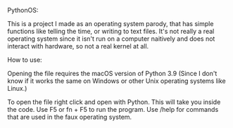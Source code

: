 PythonOS:

This is a project I made as an operating system parody, that has simple functions like telling the time, or writing to text files.
It's not really a real operating system since it isn't run on a computer naitively and does not interact with hardware, so not a real kernel at all.

How to use:

Opening the file requires the macOS version of Python 3.9 (Since I don't know if it works the same on Windows or other Unix operating systems like Linux.)

To open the file right click and open with Python. This will take you inside the code. Use F5 or fn + F5 to run the program. 
Use /help for commands that are used in the faux operating system.
